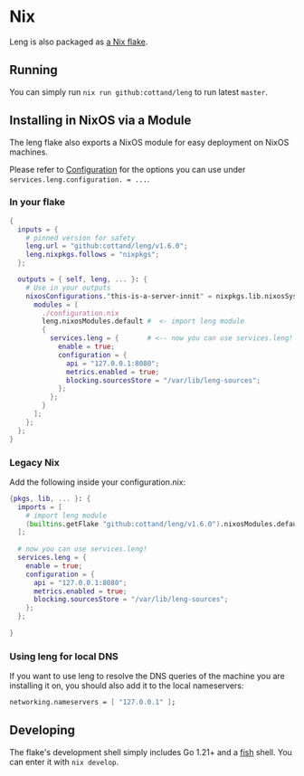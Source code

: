 # Nix

Leng is also packaged as [a Nix flake](../../flake.nix).

## Running

You can simply run `nix run github:cottand/leng` to run latest `master`.

## Installing in NixOS via a Module

The leng flake also exports a NixOS module for easy deployment on NixOS machines.

Please refer to [Configuration](./Configuration.md) for the options you can use under `services.leng.configuration. = ...`.

### In your flake

```nix
{
  inputs = {
    # pinned version for safety
    leng.url = "github:cottand/leng/v1.6.0"; 
    leng.nixpkgs.follows = "nixpkgs";
  };

  outputs = { self, leng, ... }: {
    # Use in your outputs
    nixosConfigurations."this-is-a-server-innit" = nixpkgs.lib.nixosSystem {
      modules = [ 
        ./configuration.nix
        leng.nixosModules.default #  <- import leng module
        {
          services.leng = {       # <-- now you can use services.leng!
            enable = true;
            configuration = {
              api = "127.0.0.1:8080";
              metrics.enabled = true;
              blocking.sourcesStore = "/var/lib/leng-sources";
            };
          };
        }
      ];
    };
  };
}
```


### Legacy Nix

Add the following inside your configuration.nix:
```nix
{pkgs, lib, ... }: {
  imports = [
    # import leng module
    (builtins.getFlake "github:cottand/leng/v1.6.0").nixosModules.default 
  ];
    
  # now you can use services.leng!
  services.leng = {       
    enable = true;
    configuration = {
      api = "127.0.0.1:8080";
      metrics.enabled = true;
      blocking.sourcesStore = "/var/lib/leng-sources";
    };
  };
  
}
```

### Using leng for local DNS

If you want to use leng to resolve the DNS queries of the machine you are installing it on, you should
also add it to the local nameservers:

```nix
networking.nameservers = [ "127.0.0.1" ];
```


## Developing

The flake's development shell simply includes Go 1.21+ and a [fish](https://fishshell.com/) shell. You can enter it with `nix develop`.


